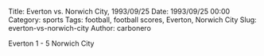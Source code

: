 Title: Everton vs. Norwich City, 1993/09/25
Date: 1993/09/25 00:00
Category: sports
Tags: football, football scores, Everton, Norwich City
Slug: everton-vs-norwich-city
Author: carbonero


Everton 1 - 5 Norwich City
